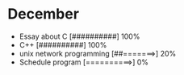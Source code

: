 # December

- Essay about C [##########] 100%
- C++ [##########] 100%
- unix network programming [##=======>] 20%
- Schedule program [==========>] 0%
